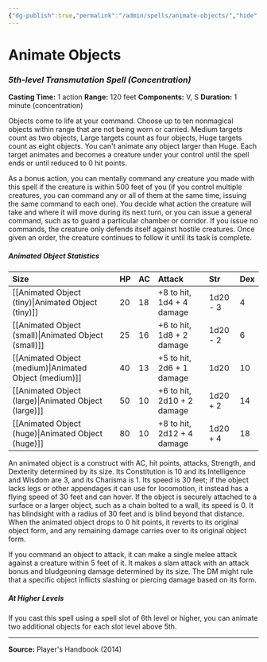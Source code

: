 ```yaml
---
{"dg-publish":true,"permalink":"/admin/spells/animate-objects/","hide":true,"updated":"2025-08-11T11:53:29.299+01:00"}
---
```


# Animate Objects
### *5th-level Transmutation Spell* *(Concentration)*
**Casting Time:** 1 action
**Range:** 120 feet
**Components:** V, S
**Duration:** 1 minute (concentration)

Objects come to life at your command. Choose up to ten nonmagical objects within range that are not being worn or carried. Medium targets count as two objects, Large targets count as four objects, Huge targets count as eight objects. You can't animate any object larger than Huge. Each target animates and becomes a creature under your control until the spell ends or until reduced to 0 hit points.

As a bonus action, you can mentally command any creature you made with this spell if the creature is within 500 feet of you (if you control multiple creatures, you can command any or all of them at the same time, issuing the same command to each one). You decide what action the creature will take and where it will move during its next turn, or you can issue a general command, such as to guard a particular chamber or corridor. If you issue no commands, the creature only defends itself against hostile creatures. Once given an order, the creature continues to follow it until its task is complete.

##### Animated Object Statistics
| Size | HP | AC | Attack | Str | Dex |
| :-- | :-- | :-- | :-- | :-- | :-- |
| [[Animated Object (tiny)\|Animated Object (tiny)]] | 20 | 18 | +8 to hit, 1d4 + 4 damage | 1d20 - 3|4 | 1d20 + 4|18 |
| [[Animated Object (small)\|Animated Object (small)]] | 25 | 16 | +6 to hit, 1d8 + 2 damage | 1d20 - 2|6 | 1d20 + 2|14 |
| [[Animated Object (medium)\|Animated Object (medium)]] | 40 | 13 | +5 to hit, 2d6 + 1 damage | 1d20|10 | 1d20 + 1|12 |
| [[Animated Object (large)\|Animated Object (large)]] | 50 | 10 | +6 to hit, 2d10 + 2 damage | 1d20 + 2|14 | 1d20|10 |
| [[Animated Object (huge)\|Animated Object (huge)]] | 80 | 10 | +8 to hit, 2d12 + 4 damage | 1d20 + 4|18 | 1d20 - 3|6 |

An animated object is a construct with AC, hit points, attacks, Strength, and Dexterity determined by its size. Its Constitution is 10 and its Intelligence and Wisdom are 3, and its Charisma is 1. Its speed is 30 feet; if the object lacks legs or other appendages it can use for locomotion, it instead has a flying speed of 30 feet and can hover. If the object is securely attached to a surface or a larger object, such as a chain bolted to a wall, its speed is 0. It has blindsight with a radius of 30 feet and is blind beyond that distance. When the animated object drops to 0 hit points, it reverts to its original object form, and any remaining damage carries over to its original object form.

If you command an object to attack, it can make a single melee attack against a creature within 5 feet of it. It makes a slam attack with an attack bonus and bludgeoning damage determined by its size. The DM might rule that a specific object inflicts slashing or piercing damage based on its form.

##### At Higher Levels
If you cast this spell using a spell slot of 6th level or higher, you can animate two additional objects for each slot level above 5th.

---
**Source:** Player's Handbook (2014)